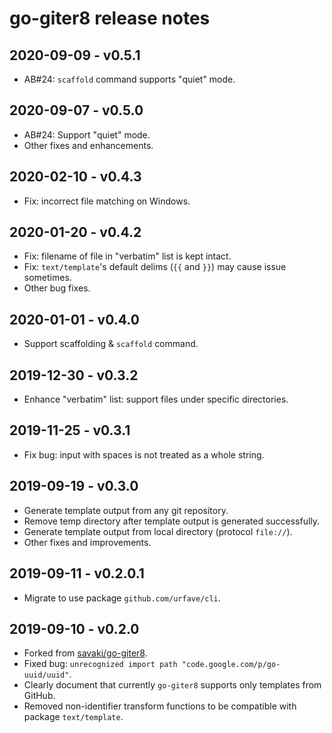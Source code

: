 # go-giter8 release notes

## 2020-09-09 - v0.5.1

- AB#24: `scaffold` command supports "quiet" mode.


## 2020-09-07 - v0.5.0

- AB#24: Support "quiet" mode.
- Other fixes and enhancements.


## 2020-02-10 - v0.4.3

- Fix: incorrect file matching on Windows.


## 2020-01-20 - v0.4.2

- Fix: filename of file in "verbatim" list is kept intact.
- Fix: `text/template`'s default delims (`{{` and `}}`) may cause issue sometimes.
- Other bug fixes.


## 2020-01-01 - v0.4.0

- Support scaffolding & `scaffold` command.


## 2019-12-30 - v0.3.2

- Enhance "verbatim" list: support files under specific directories.


## 2019-11-25 - v0.3.1

- Fix bug: input with spaces is not treated as a whole string.


## 2019-09-19 - v0.3.0

- Generate template output from any git repository.
- Remove temp directory after template output is generated successfully.
- Generate template output from local directory (protocol `file://`).
- Other fixes and improvements.


## 2019-09-11 - v0.2.0.1

- Migrate to use package `github.com/urfave/cli`.


## 2019-09-10 - v0.2.0

- Forked from [savaki/go-giter8](https://github.com/savaki/go-giter8).
- Fixed bug: `unrecognized import path "code.google.com/p/go-uuid/uuid"`.
- Clearly document that currently `go-giter8` supports only templates from GitHub.
- Removed non-identifier transform functions to be compatible with package `text/template`.
